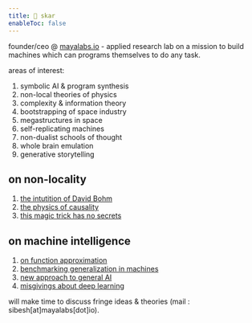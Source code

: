 ```yaml
---
title: 👾 skar
enableToc: false
---
```

founder/ceo @ [mayalabs.io](https://mayalabs.io) - applied research lab on a mission to build machines which can programs themselves to do any task.

areas of interest:

1. symbolic AI & program synthesis
2. non-local theories of physics
3. complexity & information theory
4. bootstrapping of space industry
5. megastructures in space
6. self-replicating machines
7. non-dualist schools of thought
8. whole brain emulation
9. generative storytelling


## on non-locality
1. [the intutition of David Bohm](https://sibesh.substack.com/p/the-dangerous-intuition-of-david)
2. [the physics of causality](https://sibesh.substack.com/p/the-unsettling-physics-of-causality)
3. [this magic trick has no secrets](https://sibesh.substack.com/p/this-magic-trick-has-no-secrets)

## on machine intelligence
1. [on function approximation](https://twitter.com/sibeshkar/status/1615804999463997441)
1. [benchmarking generalization in machines](https://blog.mayalabs.io/benchmark/)
2. [new approach to general AI](https://blog.mayalabs.io/general-machine-intelligence/)
3. [misgivings about deep learning](https://sibesh.substack.com/p/the-robots-must-be-crazy)

will make time to discuss fringe ideas & theories (mail : sibesh[at]mayalabs[dot]io).